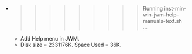 * >>>>>>>>> Running inst-min-win-jwm-help-manuals-text.sh ...
  * Add Help menu in JWM.
  * Disk size = 2331176K. Space Used = 36K.
